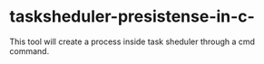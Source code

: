 # tasksheduler-presistense-in-c-
This tool will create a process inside task sheduler through a cmd command.

